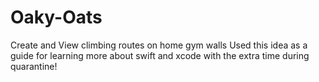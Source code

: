 # Oaky-Oats
Create and View climbing routes on home gym walls
Used this idea as a guide for learning more about swift and xcode with the extra time during quarantine!
